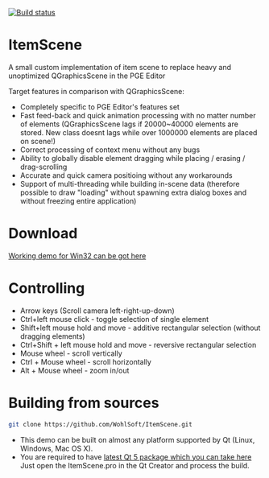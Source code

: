 [![Build status](https://ci.appveyor.com/api/projects/status/o5tgk5n932v448vb?svg=true)](https://ci.appveyor.com/project/Wohlstand/itemscene)

# ItemScene
A small custom implementation of item scene to replace heavy and unoptimized QGraphicsScene in the PGE Editor

Target features in comparison with QGraphicsScene:
* Completely specific to PGE Editor's features set
* Fast feed-back and quick animation processing with no matter number of elements (QGraphicsScene lags if 20000~40000 elements are stored. New class doesnt lags while over 1000000 elements are placed on scene!)
* Correct processing of context menu without any bugs
* Ability to globally disable element dragging while placing / erasing  / drag-scrolling
* Accurate and quick camera positioing without any workarounds
* Support of multi-threading while building in-scene data (therefore possible to draw "loading" without spawning extra dialog boxes and without freezing entire application)

# Download
[Working demo for Win32 can be got here](http://wohlsoft.ru/docs/_laboratory/_Builds/win32/item-scene/item-scene-demo-win32.zip)

# Controlling
* Arrow keys (Scroll camera left-right-up-down)
* Ctrl+left mouse click - toggle selection of single element
* Shift+left mouse hold and move - additive rectangular selection (without dragging elements)
* Ctrl+Shift + left mouse hold and move - reversive rectangular selection
* Mouse wheel - scroll vertically
* Ctrl + Mouse wheel - scroll horizontally
* Alt + Mouse wheel - zoom in/out

# Building from sources
```bash
git clone https://github.com/WohlSoft/ItemScene.git
```
* This demo can be built on almost any platform supported by Qt (Linux, Windows, Mac OS X).
* You are required to have [latest Qt 5 package which you can take here](https://www.qt.io/download-open-source/)
Just open the ItemScene.pro in the Qt Creator and process the build.

